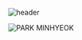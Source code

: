 ![header](https://capsule-render.vercel.app/api?text=PARK%20MINHYEOK)

<img src="https://camo.githubusercontent.com/0c391b5545096b63cac7def5d0f2eb5c4c43260323d456c2689cc841d2bbdf09/68747470733a2f2f63617073756c652d72656e6465722e76657263656c2e6170702f6170693f747970653d776176696e67266865696768743d32303026746578743d576176696e672126666f6e74416c69676e3d383026666f6e74416c69676e593d343026636f6c6f723d6772616469656e74" alt="PARK MINHYEOK" data-canonical-src="https://capsule-render.vercel.app/api?type=waving&amp;height=200&amp;text=PARK MINHYEOK!&amp;fontAlign=80&amp;fontAlignY=40&amp;color=gradient" style="max-width:100%;">


